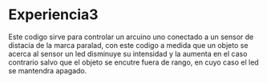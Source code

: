 #  Experiencia3
Este  codigo sirve para controlar un arcuino uno conectado a un sensor de distacia de la marca paralad, con este codigo a medida
que un objeto se acerca al sensor un led disminuye su intensidad  y la aumenta en el caso contrario
salvo que  el objeto se encutre fuera de rango, en cuyo caso el led se mantendra apagado.
